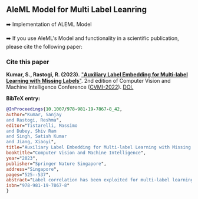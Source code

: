 ## AleML Model for Multi Label Leanring

➡️ Implementation of ALEML Model

➡️ If you use AleML's Model and functionality in a scientific publication, please cite the following paper:

### Cite this paper
**Kumar, S., Rastogi, R. (2023).** ["**Auxiliary Label Embedding for Multi-label Learning with Missing Labels**"](https://link.springer.com/chapter/10.1007/978-981-19-7867-8_42). 2nd edition of Computer Vision and Machine Intelligence Conference ([CVMI-2022](https://cvmi.iiita.ac.in/)). [DOI.](https://doi.org/10.1007/978-981-19-7867-8_42) 

**BibTeX entry:**
```bibtex
@InProceedings{10.1007/978-981-19-7867-8_42,
author="Kumar, Sanjay
and Rastogi, Reshma",
editor="Tistarelli, Massimo
and Dubey, Shiv Ram
and Singh, Satish Kumar
and Jiang, Xiaoyi",
title="Auxiliary Label Embedding for Multi-label Learning with Missing Labels",
booktitle="Computer Vision and Machine Intelligence",
year="2023",
publisher="Springer Nature Singapore",
address="Singapore",
pages="525--537",
abstract="Label correlation has been exploited for multi-label learning in different ways. Existing approaches presume that label correlation information is available as a prior, but for multi-label datasets having incomplete labels, the assumption is violated. In this paper, we propose an approach for multi-label classification when label details are incomplete by learning auxiliary label matrix from the observed labels, and generating an embedding from learnt label correlations preserving the correlation structure in model coefficients. The approach recovers missing labels and simultaneously guides the construction of model coefficients from the learnt label correlations. Empirical results on multi-label datasets from diverse domains such as image {\&} music substantiate the correlation embedding approach for missing label scenario. The proposed approach performs favorably over four popular multi-label learning techniques using five multi-label evaluation metrics.",
isbn="978-981-19-7867-8"
}
```
